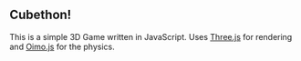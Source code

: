 ## Cubethon!
This is a simple 3D Game written in JavaScript. Uses [Three.js](https://threejs.org/) for rendering and [Oimo.js](https://github.com/lo-th/Oimo.js) for the physics.